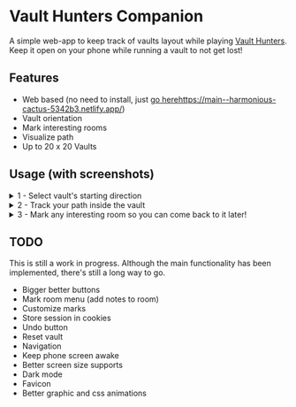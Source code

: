 # Vault Hunters Companion
A simple web-app to keep track of vaults layout while playing [Vault Hunters](https://vaulthunters.gg/).
Keep it open on your phone while running a vault to not get lost!

## Features
- Web based (no need to install, just [go here](https://main--harmonious-cactus-5342b3.netlify.app/)https://main--harmonious-cactus-5342b3.netlify.app/)
- Vault orientation
- Mark interesting rooms
- Visualize path
- Up to 20 x 20 Vaults

## Usage (with screenshots)
<details>
  <summary>
     1 - Select vault's starting direction
  </summary>
  
  ![immagine](https://github.com/CanobbioE/vault-hunters-companion/assets/5831535/c387ced1-cac6-43d4-b671-cda5fbc5dc5a)
  
</details>

<details>
  <summary>
     2 - Track your path inside the vault
  </summary>

  ![immagine](https://github.com/CanobbioE/vault-hunters-companion/assets/5831535/dbf439ba-96be-4358-b875-a9256f3fa00d)

</details>


<details>
  <summary>
     3 - Mark any interesting room so you can come back to it later!
  </summary>
  
![immagine](https://github.com/CanobbioE/vault-hunters-companion/assets/5831535/c6e07adb-0151-43b0-948c-00b3c56c6837)

</details>


## TODO
This is still a work in progress. Although the main functionality has been implemented, there's still a long way to go.
- Bigger better buttons
- Mark room menu (add notes to room)
- Customize marks
- Store session in cookies
- Undo button
- Reset vault
- Navigation
- Keep phone screen awake
- Better screen size supports
- Dark mode
- Favicon
- Better graphic and css animations
